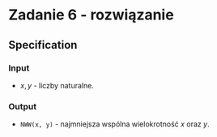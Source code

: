 # Zadanie 6 - rozwiązanie

## Specification

### Input

* $x, y$ - liczby naturalne.

### Output

* `NWW(x, y)` - najmniejsza wspólna wielokrotność $x$ oraz $y$.
